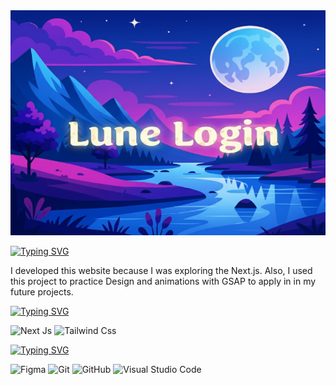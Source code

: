 <img src="./public/Novo Projeto (3).jpg">

[![Typing SVG](https://readme-typing-svg.demolab.com?font=Montserrat&weight=200&pause=1000&color=F4F76C&width=435&lines=About+%F0%9F%8C%99)](https://git.io/typing-svg)

<p>
I developed this website because I was exploring the Next.js. Also, I used this project to practice Design and animations with GSAP to apply in in my future projects.
</p>

[![Typing SVG](https://readme-typing-svg.demolab.com?font=Montserrat&weight=200&pause=1000&color=F4F76C&width=435&lines=Technologies+%F0%9F%8C%99)](https://git.io/typing-svg)

![Next Js](https://img.shields.io/badge/next%20js-000000?style=for-the-badge&logo=nextdotjs&logoColor=white)
![Tailwind Css](https://img.shields.io/badge/Tailwind_CSS-38B2AC?style=for-the-badge&logo=tailwind-css&logoColor=white)

[![Typing SVG](https://readme-typing-svg.demolab.com?font=Montserrat&weight=200&pause=1000&color=F4F76C&width=435&lines=Tools+%F0%9F%8C%99)](https://git.io/typing-svg)

![Figma](https://img.shields.io/badge/figma-%23F24E1E.svg?style=for-the-badge&logo=figma&logoColor=white)
![Git](https://img.shields.io/badge/git-%23F05033.svg?style=for-the-badge&logo=git&logoColor=white)
![GitHub](https://img.shields.io/badge/github-%23121011.svg?style=for-the-badge&logo=github&logoColor=white)
![Visual Studio Code](https://img.shields.io/badge/Visual%20Studio%20Code-0078d7.svg?style=for-the-badge&logo=visual-studio-code&logoColor=white)
